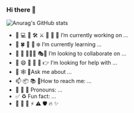 ### Hi there 👋



![Anurag's GitHub stats](https://github-readme-stats.vercel.app/api?username=Alicehhhmm&show_icons=true) <br/>
- 🔭 💻 🔨 🛠  ⚔️ 🏹 🥂 🧪 I’m currently working on ...
- 🌱 🍀 🌼 🌸 ❄️ I’m currently learning ...
- 👯 👥 ⛹🏾‍♂️ 🎭🤺 I’m looking to collaborate on ...
- 🤔 😄 👦 🤝 🤗 👉 I’m looking for help with ...
- 💬 🕸 🎈Ask me about ...
- 📫 📦 📚 📝How to reach me: ...
- 🐹 🐛 🍇 Pronouns: ...
- ✅ ♻️ Fun fact: ...
- 🚢 🚄 🚀 ⚡ ⚠️ 🛡️ 🔥 ✨       

 
<!--
**Alicehhhmm/Alicehhhmm** is a ✨ _special_ ✨ repository because its `README.md` (this file) appears on your GitHub profile.
 <img width="100%" src="https://user-images.githubusercontent.com/779050/90329898-08ff4380-dfdb-11ea-8ea8-3d8d06182e08.png">
Here are some ideas to get you started:

- 🔭 I’m currently working on ...
- 🌱 I’m currently learning ...
- 👯 I’m looking to collaborate on ...
- 🤔 I’m looking for help with ...
- 💬 Ask me about ...
- 📫 How to reach me: ...
- 😄 Pronouns: ...
- ⚡ Fun fact: ...
-->

